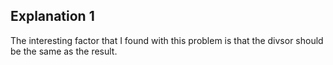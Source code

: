 ## Explanation 1
The interesting factor that I found with this problem is that the divsor should be the same as the result. 